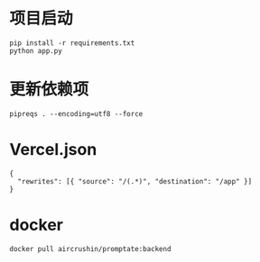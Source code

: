# 项目启动
```
pip install -r requirements.txt
python app.py
```

# 更新依赖项
```
pipreqs . --encoding=utf8 --force
```

# Vercel.json
```
{
  "rewrites": [{ "source": "/(.*)", "destination": "/app" }]
}
```

# docker
```
docker pull aircrushin/promptate:backend
```